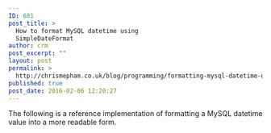 ```yaml
---
ID: 681
post_title: >
  How to format MySQL datetime using
  SimpleDateFormat
author: crm
post_excerpt: ""
layout: post
permalink: >
  http://chrismepham.co.uk/blog/programming/formatting-mysql-datetime-using-simpledateformat/
published: true
post_date: 2016-02-06 12:20:27
---
```

The following is a reference implementation of formatting a MySQL datetime value into a more readable form.
<script src="https://gist.github.com/final60/0aee94e259e37aa0bd7a.js"></script>